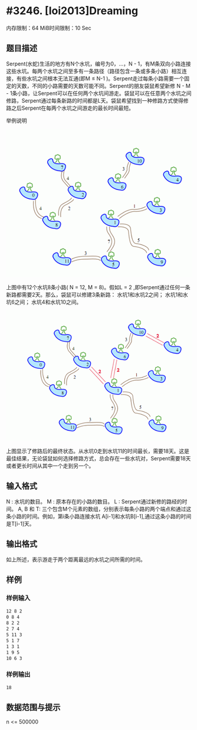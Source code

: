 # #3246. [Ioi2013]Dreaming

内存限制：64 MiB时间限制：10 Sec

## 题目描述

Serpent(水蛇)生活的地方有N个水坑，编号为0，...，N - 1，有M条双向小路连接这些水坑。每两个水坑之间至多有一条路径（路径包含一条或多条小路）相互连接，有些水坑之间根本无法互通(即M &le; N-1 )。Serpent走过每条小路需要一个固定的天数，不同的小路需要的天数可能不同。Serpent的朋友袋鼠希望新修 N - M - 1条小路，让Serpent可以在任何两个水坑间游走。袋鼠可以在任意两个水坑之间修路，Serpent通过每条新路的时间都是L天。袋鼠希望找到一种修路方式使得修路之后Serpent在每两个水坑之间游走的最长时间最短。

举例说明

![](upload/201307/1.jpg)

上图中有12个水坑8条小路( N = 12, M = 8)。假如L = 2 ,即Serpent通过任何一条新路都需要2天。那么，袋鼠可以修建3条新路： 
水坑1和水坑2之间；
水坑1和水坑6之间；
水坑4和水坑10之间。

![](upload/201307/1(1).jpg)

上图显示了修路后的最终状态。从水坑0走到水坑11的时间最长，需要18天。这是 最佳结果，无论袋鼠如何选择修路方式，总会存在一些水坑对，Serpent需要18天 或者更长时间从其中一个走到另一个。
 

## 输入格式

N : 水坑的数目。
M : 原本存在的小路的数目。
L : Serpent通过新修的路经的时间。
A, B 和 T: 三个包含M个元素的数组，分别表示每条小路的两个端点和通过这条小路的时间。例如，第i条小路连接水坑 A[i-1]和水坑B[i-1],通过这条小路的时间是T[i-1]天。
 
 

## 输出格式

如上所述，表示游走于两个距离最远的水坑之间所需的时间。

## 样例

### 样例输入

    
    12 8 2
    0 8 4
    8 2 2
    2 7 4
    5 11 3
    5 1 7
    1 3 1
    1 9 5
    10 6 3
    
    

### 样例输出

    
    18
    

## 数据范围与提示

 n <= 500000
